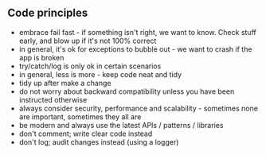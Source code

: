 ## Code principles

 * embrace fail fast - if something isn't right, we want to know. Check stuff early, and blow up if it's not 100% correct
 * in general, it's ok for exceptions to bubble out - we want to crash if the app is broken
 * try/catch/log is only ok in certain scenarios
 * in general, less is more - keep code neat and tidy
 * tidy up after make a change
 * do not worry about backward compatibility unless you have been instructed otherwise
 * always consider security, performance and scalability - sometimes none are important, sometimes they all are
 * be modern and always use the latest APIs / patterns / libraries
 * don't comment; write clear code instead
 * don't log; audit changes instead (using a logger)